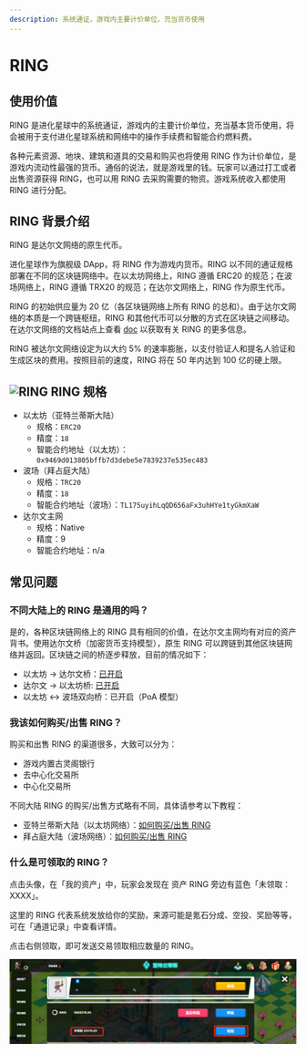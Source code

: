 ```yaml
---
description: 系统通证，游戏内主要计价单位，充当货币使用
---
```


# RING

## 使用价值

RING 是进化星球中的系统通证，游戏内的主要计价单位，充当基本货币使用，将会被用于支付进化星球系统和网络中的操作手续费和智能合约燃料费。

各种元素资源、地块、建筑和道具的交易和购买也将使用 RING 作为计价单位，是游戏内流动性最强的货币。通俗的说法，就是游戏里的钱。玩家可以通过打工或者出售资源获得 RING，也可以用 RING 去采购需要的物资。游戏系统收入都使用 RING 进行分配。

## RING 背景介绍

RING 是达尔文网络的原生代币。

进化星球作为旗舰级 DApp，将 RING 作为游戏内货币。RING 以不同的通证规格部署在不同的区块链网络中。在以太坊网络上，RING 遵循 ERC20 的规范；在波场网络上，RING 遵循 TRX20 的规范；在达尔文网络上，RING 作为原生代币。

RING 的初始供应量为 20 亿（各区块链网络上所有 RING 的总和）。由于达尔文网络的本质是一个跨链枢纽，RING 和其他代币可以分散的方式在区块链之间移动。在达尔文网络的文档站点上查看 [doc](https://docs.darwinia.network/docs/en/wiki-us-tokens) 以获取有关 RING 的更多信息。

RING 被达尔文网络设定为以大约 5% 的速率膨胀，以支付验证人和提名人验证和生成区块的费用。按照目前的速度，RING 将在 50 年内达到 100 亿的硬上限。

## ![RING](../../.gitbook/assets/ringIcon.png) RING 规格

* 以太坊（亚特兰蒂斯大陆）
  * 规格：`ERC20`
  * 精度：`18`
  * 智能合约地址（以太坊）：`0x9469d013805bffb7d3debe5e7839237e535ec483`
* 波场（拜占庭大陆）
  * 规格：`TRC20`
  * 精度：`18`
  * 智能合约地址（波场）：`TL175uyihLqQD656aFx3uhHYe1tyGkmXaW`
* 达尔文主网
  * 规格：Native
  * 精度：9
  * 智能合约地址：n/a

## 常见问题

### 不同大陆上的 RING 是通用的吗？

是的，各种区块链网络上的 RING 具有相同的价值，在达尔文主网均有对应的资产背书。使用达尔文桥（加密货币支持模型），原生 RING 可以跨链到其他区块链网络并返回。区块链之间的桥逐步释放，目前的情况如下：

* 以太坊 -&gt; 达尔文桥：[已开启](https://docs.darwinia.network/docs/zh-CN/wiki-tut-wormhole-e2d/)
* 达尔文 -&gt; 以太坊桥: [已开启](https://docs.darwinia.network/docs/zh-CN/wiki-tut-wormhole-d2e/)
* 以太坊 &lt;-&gt; 波场双向桥：已开启（PoA 模型）

### 我该如何购买/出售 RING？

购买和出售 RING 的渠道很多，大致可以分为：

* 游戏内置古灵阁银行
* 去中心化交易所
* 中心化交易所

不同大陆 RING 的购买/出售方式略有不同，具体请参考以下教程：

* 亚特兰蒂斯大陆（以太坊网络）：[如何购买/出售 RING](../../tutorials/atlantis-ethereum/how-to-buy-sell-ring.md)
* 拜占庭大陆（波场网络）：[如何购买/出售 RING](../../tutorials/byzantine-tron/how-to-buy-sell-ring.md)

### 什么是可领取的 RING？

点击头像，在「我的资产」中，玩家会发现在 资产 RING 旁边有蓝色「未领取：XXXX」。

这里的 RING 代表系统发放给你的奖励，来源可能是氪石分成、空投、奖励等等，可在「通道记录」中查看详情。

点击右侧领取，即可发送交易领取相应数量的 RING。

![&#x53EF;&#x9886;&#x53D6;&#x7684; RING](../../.gitbook/assets/unclaimed-ring-cn.png)

